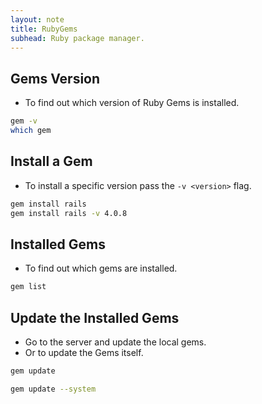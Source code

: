 ```yaml
---
layout: note
title: RubyGems
subhead: Ruby package manager.
---
```


## Gems Version
- To find out which version of Ruby Gems is installed.

```bash
gem -v
which gem
```

## Install a Gem
- To install a specific version pass the `-v <version>` flag.

```bash
gem install rails
gem install rails -v 4.0.8
```


## Installed Gems
- To find out which gems are installed.

```bash
gem list
```


## Update the Installed Gems
- Go to the server and update the local gems.
- Or to update the Gems itself.

```bash
gem update
```

```bash
gem update --system
```
